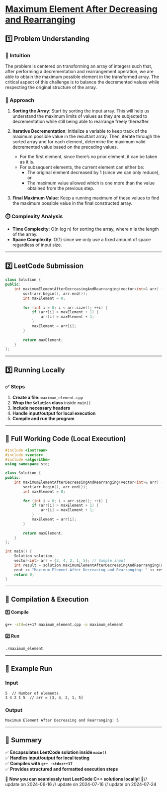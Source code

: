 # **[Maximum Element After Decreasing and Rearranging](https://leetcode.com/problems/maximum-element-after-decreasing-and-rearranging/description/)**  

## **1️⃣ Problem Understanding**  
### **📌 Intuition**  
The problem is centered on transforming an array of integers such that, after performing a decrementation and rearrangement operation, we are able to obtain the maximum possible element in the transformed array. The critical aspect of this challenge is to balance the decremented values while respecting the original structure of the array.

### **🚀 Approach**  
1. **Sorting the Array**: Start by sorting the input array. This will help us understand the maximum limits of values as they are subjected to decrementation while still being able to rearrange freely thereafter.
  
2. **Iterative Decrementation**: Initialize a variable to keep track of the maximum possible value in the resultant array. Then, iterate through the sorted array and for each element, determine the maximum valid decremented value based on the preceding values.

   - For the first element, since there’s no prior element, it can be taken as it is.
   - For subsequent elements, the current element can either be:
     - The original element decreased by 1 (since we can only reduce), or
     - The maximum value allowed which is one more than the value obtained from the previous step.

3. **Final Maximum Value**: Keep a running maximum of these values to find the maximum possible value in the final constructed array.

### **⏱️ Complexity Analysis**  
- **Time Complexity**: O(n log n) for sorting the array, where n is the length of the array.
- **Space Complexity**: O(1) since we only use a fixed amount of space regardless of input size.

---  

## **2️⃣ LeetCode Submission**  
```cpp
class Solution {
public:
    int maximumElementAfterDecreasingAndRearranging(vector<int>& arr) {
        sort(arr.begin(), arr.end());
        int maxElement = 0;
        
        for (int i = 0; i < arr.size(); ++i) {
            if (arr[i] > maxElement + 1) {
                arr[i] = maxElement + 1;
            }
            maxElement = arr[i];
        }
        
        return maxElement;
    }
};  
```  

---  

## **3️⃣ Running Locally**  
### **✅ Steps**  
1. **Create a file**: `maximum_element.cpp`  
2. **Wrap the `Solution` class** inside `main()`  
3. **Include necessary headers**  
4. **Handle input/output for local execution**  
5. **Compile and run the program**  

---  

## **📝 Full Working Code (Local Execution)**  
```cpp
#include <iostream>
#include <vector>
#include <algorithm>
using namespace std;

class Solution {
public:
    int maximumElementAfterDecreasingAndRearranging(vector<int>& arr) {
        sort(arr.begin(), arr.end());
        int maxElement = 0;
        
        for (int i = 0; i < arr.size(); ++i) {
            if (arr[i] > maxElement + 1) {
                arr[i] = maxElement + 1;
            }
            maxElement = arr[i];
        }
        
        return maxElement;
    }
};

int main() {
    Solution solution;
    vector<int> arr = {3, 4, 2, 1, 5}; // Sample input
    int result = solution.maximumElementAfterDecreasingAndRearranging(arr);
    cout << "Maximum Element After Decreasing and Rearranging: " << result << endl; // Expected output: 5
    return 0;
}
```  

---  

## **🔧 Compilation & Execution**  
#### **1️⃣ Compile**  
```bash
g++ -std=c++17 maximum_element.cpp -o maximum_element
```  

#### **2️⃣ Run**  
```bash
./maximum_element
```  

---  

## **🎯 Example Run**  
### **Input**  
```
5  // Number of elements
3 4 2 1 5  // arr = [3, 4, 2, 1, 5]
```  
### **Output**  
```
Maximum Element After Decreasing and Rearranging: 5
```  

---  

## **📌 Summary**  
✅ **Encapsulates LeetCode solution inside `main()`**  
✅ **Handles input/output for local testing**  
✅ **Compiles with `g++ -std=c++17`**  
✅ **Provides structured and formatted execution steps**  

🚀 **Now you can seamlessly test LeetCode C++ solutions locally!** 🚀// update on 2024-06-16
// update on 2024-07-16
// update on 2024-07-24
